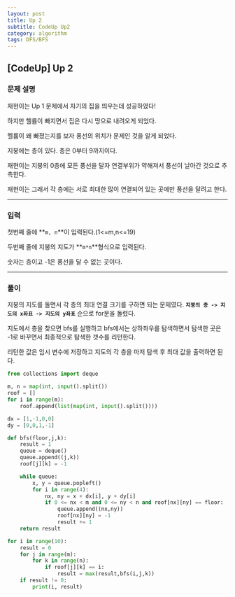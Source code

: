 ```yaml
---
layout: post
title: Up 2
subtitle: CodeUp Up2
category: algorithm
tags: DFS/BFS
---
```


## [CodeUp] Up 2

### 문제 설명
재현이는 Up 1 문제에서 자기의 집을 띄우는데 성공하였다!

하지만 헬륨이 빠지면서 집은 다시 땅으로 내려오게 되었다.

헬륨이 왜 빠졌는지를 보자 풍선의 위치가 문제인 것을 알게 되었다.

지붕에는 층이 있다. 층은 0부터 9까지이다.

재현이는 지붕의 0층에 모든 풍선을 달자 연결부위가 약해져서 풍선이 날아간 것으로 추측한다.

재현이는 그래서 각 층에는 서로 최대한 많이 연결되어 있는 곳에만 풍선을 달려고 한다.

---

### 입력

첫번째 줄에 **`m, n`**이 입력된다.(1<=m,n<=19)

두번째 줄에 지붕의 지도가 **`m*n`**형식으로 입력된다.

숫자는 층이고 -1은 풍선을 달 수 없는 곳이다.

---

### 풀이

지붕의 지도를 돌면서 각 층의 최대 연결 크기를 구하면 되는 문제였다. **`지붕의 층 -> 지도의 x좌표 -> 지도의 y좌표`** 순으로 for문을 돌렸다.

지도에서 층을 찾으면 bfs를 실행하고 bfs에서는 상하좌우를 탐색하면서 탐색한 곳은 -1로 바꾸면서 최종적으로 탐색한 갯수를 리턴한다.

리턴한 값은 임시 변수에 저장하고 지도의 각 층을 마저 탐색 후 최대 값을 출력하면 된다.
```python
from collections import deque

m, n = map(int, input().split())
roof = []
for i in range(m):
    roof.append(list(map(int, input().split())))

dx = [1,-1,0,0]
dy = [0,0,1,-1]

def bfs(floor,j,k):
    result = 1
    queue = deque()
    queue.append((j,k))
    roof[j][k] = -1

    while queue:
        x, y = queue.popleft()
        for i in range(4):
            nx, ny = x + dx[i], y + dy[i]
            if 0 <= nx < m and 0 <= ny < n and roof[nx][ny] == floor:
                queue.append((nx,ny))
                roof[nx][ny] = -1
                result += 1
    return result

for i in range(10):
    result = 0
    for j in range(m):
        for k in range(n):
            if roof[j][k] == i:
                result = max(result,bfs(i,j,k))
    if result != 0:
        print(i, result)
```
